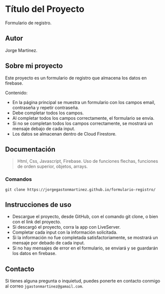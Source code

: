 # Título del Proyecto

Formulario de registro.

## Autor

Jorge Martinez.


## Sobre mi proyecto

Este proyecto es un formulario de registro que almacena los datos en firebase. 

Contenido:

+ En la página principal se muestra un formulario con los campos email, contraseña y repetir contraseña.
+ Debe completar todos los campos.
+ Al completar todos los campos correctamente, el formulario se envía.
+ Si no se completan todos los campos correctamente, se mostrará un mensaje debajo de cada input.
+ Los datos se almacenan dentro de Cloud Firestore.


## Documentación

> Html, Css, Javascript, Firebase. Uso de funciones flechas, funciones de orden superior, objetos, arrays.


### Comandos

```
git clone https://jorgegastonmartinez.github.io/formulario-registro/

```

## Instrucciones de uso

* Descargue el proyecto, desde GitHub, con el comando git clone, o bien con el link del proyecto.
* Si descargó el proyecto, corra la app con LiveServer.
* Completar cada input con la información solicitada.
* Si la información no fue completada satisfactoriamente, se mostrará un mensaje por debado de cada input.
* Si no hay mensajes de error en el formulario, se enviará y se guardarán los datos en firebase.


## Contacto

Si tienes alguna pregunta o inquietud, puedes ponerte en contacto conmigo al correo `jgastonmartinez@gamail.com`.